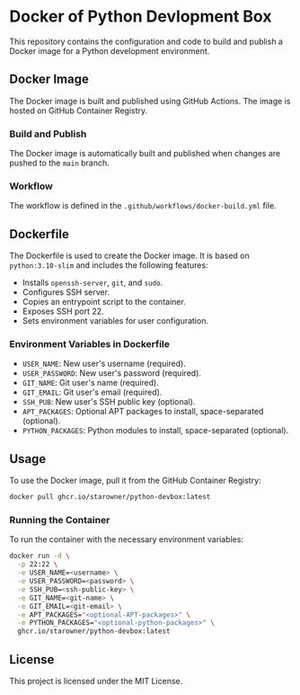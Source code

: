 # Docker of Python Devlopment Box

This repository contains the configuration and code to build and publish a Docker image for a Python development environment.

## Docker Image

The Docker image is built and published using GitHub Actions. The image is hosted on GitHub Container Registry.

### Build and Publish

The Docker image is automatically built and published when changes are pushed to the `main` branch.

### Workflow

The workflow is defined in the `.github/workflows/docker-build.yml` file.

## Dockerfile

The Dockerfile is used to create the Docker image. It is based on `python:3.10-slim` and includes the following features:

- Installs `openssh-server`, `git`, and `sudo`.
- Configures SSH server.
- Copies an entrypoint script to the container.
- Exposes SSH port 22.
- Sets environment variables for user configuration.

### Environment Variables in Dockerfile

- `USER_NAME`: New user's username (required).
- `USER_PASSWORD`: New user's password (required).
- `GIT_NAME`: Git user's name (required).
- `GIT_EMAIL`: Git user's email (required).
- `SSH_PUB`: New user's SSH public key (optional).
- `APT_PACKAGES`: Optional APT packages to install, space-separated (optional).
- `PYTHON_PACKAGES`: Python modules to install, space-separated (optional).

## Usage

To use the Docker image, pull it from the GitHub Container Registry:

```sh
docker pull ghcr.io/starowner/python-devbox:latest
```

### Running the Container

To run the container with the necessary environment variables:

```sh
docker run -d \
  -p 22:22 \
  -e USER_NAME=<username> \
  -e USER_PASSWORD=<password> \
  -e SSH_PUB=<ssh-public-key> \
  -e GIT_NAME=<git-name> \
  -e GIT_EMAIL=<git-email> \
  -e APT_PACKAGES="<optional-APT-packages>" \
  -e PYTHON_PACKAGES="<optional-python-packages>" \
  ghcr.io/starowner/python-devbox:latest
```

## License

This project is licensed under the MIT License.